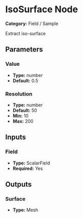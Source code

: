 
# IsoSurface Node

**Category:** Field / Sample

Extract iso-surface

## Parameters


### Value
- **Type:** number
- **Default:** 0.5





### Resolution
- **Type:** number
- **Default:** 50
- **Min:** 10
- **Max:** 200



## Inputs


### Field
- **Type:** ScalarField
- **Required:** Yes



## Outputs


### Surface
- **Type:** Mesh




